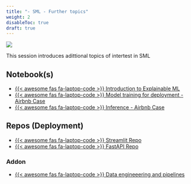 ```yaml
---
title: "- SML - Further topics"
weight: 2
disableToc: true
draft: true
---
```


![](https://raw.githubusercontent.com/aaubs/ds-master/main/media/hearder_goldie_space_4.png)

This session introduces adittional topics of intertest in SML

## Notebook(s)

* [{{< awesome fas fa-laptop-code >}} Introduction to Explainable ML](https://colab.research.google.com/github/aaubs/ds-master/blob/main/notebooks/M1_SML_2024_Explainable_ML.ipynb)
* [{{< awesome fas fa-laptop-code >}} Model training for deployment - Airbnb Case](https://colab.research.google.com/github/aaubs/ds-master/blob/main/notebooks/M1_new_room_on_airbnb_train-2.ipynb)
* [{{< awesome fas fa-laptop-code >}} Inference - Airbnb Case](https://colab.research.google.com/github/aaubs/ds-master/blob/main/notebooks/M1_new_room_on_airbnb_inference-2.ipynb)

## Repos (Deployment)
* [{{< awesome fas fa-laptop-code >}} Streamlit Repo](https://raw.githubusercontent.com/aaubs/ds-master/main/apps/M1-airbnb-2024/st_app.zip)
* [{{< awesome fas fa-laptop-code >}} FastAPI Repo](https://raw.githubusercontent.com/aaubs/ds-master/main/apps/M1-airbnb-fastapi-2024/fastapi.zip)

### Addon

* [{{< awesome fas fa-laptop-code >}} Data engineeering and pipelines](https://colab.research.google.com/github/aaubs/ds-master/blob/main/notebooks/M1-SML-pipes.ipynb)



